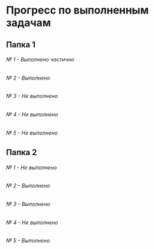 # Прогресс по выполненным задачам

## Папка 1

###### № 1 - Выполнено частично
###### № 2 - Выполнено
###### № 3 - Не выполнено
###### № 4 - Не выполнено
###### № 5 - Не выполнено

## Папка 2

###### № 1 - Не выполнено
###### № 2 - Выполнено
###### № 3 - Выполнено
###### № 4 - Не выполнено
###### № 5 - Выполнено